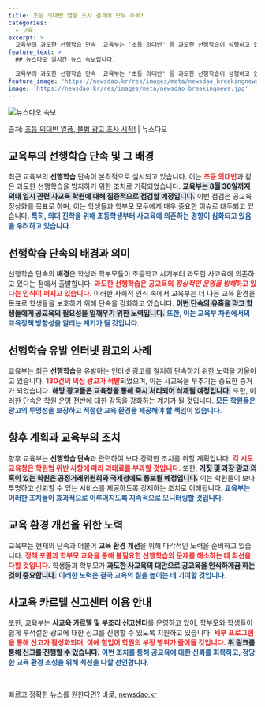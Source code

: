 ```yaml
---
title: 초등 의대반 열풍 조사 결과에 모두 주목!
categories:
  - 교육
excerpt: >
  교육부의 과도한 선행학습 단속  교육부는 '초등 의대반' 등 과도한 선행학습이 성행하고 있는 점을 우려하여 …
feature_text: >
  ## 뉴스다오 실시간 뉴스 속보입니다.

  교육부의 과도한 선행학습 단속  교육부는 '초등 의대반' 등 과도한 선행학습이 성행하고 있는 점을 우려하여 …
feature_image: 'https://newsdao.kr/res/images/meta/newsdao_breakingnews.jpg'
image: 'https://newsdao.kr/res/images/meta/newsdao_breakingnews.jpg'
---
```


![뉴스다오 속보](https://newsdao.kr/res/images/meta/newsdao_breakingnews.jpg)

<p>출처: <a href="https://newsdao.kr/5008" rel="dofollow">초등 의대반 열풍, 불법 광고 조사 시작!</a> | 뉴스다오</p>

<h2 data-ke-size="size26">교육부의 선행학습 단속 및 그 배경</h2>

<p data-ke-size="size16">최근 교육부의 <b>선행학습</b> 단속이 본격적으로 실시되고 있습니다. 이는 <b><span style="color: #ee2323;">초등 의대반</span></b>과 같은 과도한 선행학습을 방지하기 위한 조치로 기획되었습니다. <b><span style="background-color: #21538527;">교육부는 8월 30일까지 의대 입시 관련 사교육 학원에 대해 집중적으로 점검할 예정입니다.</span></b> 이번 점검은 공교육 정상화를 목표로 하며, 이는 학생들과 학부모 모두에게 매우 중요한 이슈로 대두되고 있습니다. <b><span style="color: #1a5490;">특히, 의대 진학을 위해 초등학생부터 사교육에 의존하는 경향이 심화되고 있음을 우려하고 있습니다.</span></b></p>

<h2 data-ke-size="size26">선행학습 단속의 배경과 의미</h2>

<p data-ke-size="size16">선행학습 단속의 <b>배경</b>은 학생과 학부모들이 초등학교 시기부터 과도한 사교육에 의존하고 있다는 점에서 출발합니다. <b><span style="color: #ee2323;">과도한 선행학습은 공교육의 <i>정상적인 운영을 방해</i>하고 있다는 인식이 퍼지고 있습니다.</span></b> 이러한 사회적 인식 속에서 교육부는 더 나은 교육 환경을 목표로 학생들을 보호하기 위해 단속을 강화하고 있습니다. <b><span style="background-color: #21538527;">이번 단속의 유혹을 막고 학생들에게 공교육의 필요성을 일깨우기 위한 노력입니다.</span></b> <b><span style="color: #1a5490;">또한, 이는 교육부 차원에서의 교육정책 방향성을 알리는 계기가 될 것입니다.</span></b></p>

<h2 data-ke-size="size26">선행학습 유발 인터넷 광고의 사례</h2>

<p data-ke-size="size16">교육부는 최근 <b>선행학습</b>을 유발하는 인터넷 광고를 철저히 단속하기 위한 노력을 기울이고 있습니다. <b><span style="color: #ee2323;">130건의 의심 광고가 적발</span></b>되었으며, 이는 사교육을 부추기는 중요한 증거가 되었습니다. <b><span style="background-color: #21538527;">해당 광고들은 교육청을 통해 즉시 처리되어 삭제될 예정입니다.</span></b> 또한, 이러한 단속은 학원 운영 전반에 대한 감독을 강화하는 계기가 될 것입니다. <b><span style="color: #1a5490;">모든 학원들은 광고의 투명성을 보장하고 적절한 교육 환경을 제공해야 할 책임이 있습니다.</span></b></p>

<h2 data-ke-size="size26">향후 계획과 교육부의 조치</h2>

<p data-ke-size="size16">향후 교육부는 <b>선행학습 단속</b>과 관련하여 보다 강력한 조치를 취할 계획입니다. <b><span style="color: #ee2323;">각 시도 교육청은 학원법 위반 사항에 따라 과태료를 부과할 것입니다.</span></b> 또한, <b><span style="background-color: #21538527;">거짓 및 과장 광고 의혹이 있는 학원은 공정거래위원회와 국세청에도 통보될 예정입니다.</span></b> 이는 학원들이 보다 투명하고 신뢰할 수 있는 서비스를 제공하도록 강제하는 조치로 이해됩니다. <b><span style="color: #1a5490;">교육부는 이러한 조치들이 효과적으로 이루어지도록 지속적으로 모니터링할 것입니다.</span></b></p>

<h2 data-ke-size="size26">교육 환경 개선을 위한 노력</h2>

<p data-ke-size="size16">교육부는 현재의 단속과 더불어 <b>교육 환경 개선</b>을 위해 다각적인 노력을 준비하고 있습니다. <b><span style="color: #ee2323;">정책 포럼과 학부모 교육을 통해 불필요한 선행학습의 문제를 해소하는 데 최선을 다할 것입니다.</span></b> 학생들과 학부모가 <b><span style="background-color: #21538527;">과도한 사교육의 대안으로 공교육을 인식하게끔 하는 것이 중요합니다.</span></b> <b><span style="color: #1a5490;">이러한 노력은 결국 교육의 질을 높이는 데 기여할 것입니다.</span></b></p>

<h2 data-ke-size="size26">사교육 카르텔 신고센터 이용 안내</h2>

<p data-ke-size="size16">또한, 교육부는 <b>사교육 카르텔 및 부조리 신고센터</b>를 운영하고 있어, 학부모와 학생들이 쉽게 부적절한 광고에 대한 신고를 진행할 수 있도록 지원하고 있습니다. <b><span style="color: #ee2323;">세부 프로그램을 통해 신고가 활성화되며, 이에 힘입어 학원의 부정 행위가 줄어들 것입니다.</span></b> <b><span style="background-color: #21538527;">위 링크를 통해 신고를 진행할 수 있습니다.</span></b> <b><span style="color: #1a5490;">이번 조치를 통해 공교육에 대한 신뢰를 회복하고, 정당한 교육 환경 조성을 위해 최선을 다할 선언합니다.</span></b></p>

<p data-ke-size="size16">&nbsp;</p> 

빠르고 정확한 뉴스를 원한다면? 바로, <a href="https://newsdao.kr" rel="dofollow">newsdao.kr</a>


